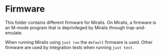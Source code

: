 # Firmware

This folder contains different firmware for Miralis.
On Miralis, a firmware is an M-mode program that is deprivileged by Miralis through trap-and-emulate.

When running Miralis using `just run` the `default` firmware is used.
Other firmware are used by integration tests when running `just test`.

